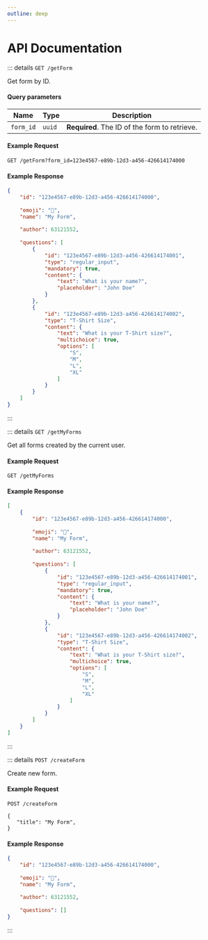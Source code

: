 ```yaml
---
outline: deep
---
```


# API Documentation


::: details `GET /getForm`

Get form by ID.

#### Query parameters

| Name      | Type   | Description                                   |
|-----------|--------|-----------------------------------------------|
| `form_id` | `uuid` | **Required**. The ID of the form to retrieve. |

#### Example Request

```http request
GET /getForm?form_id=123e4567-e89b-12d3-a456-426614174000
```

#### Example Response

```json
{
    "id": "123e4567-e89b-12d3-a456-426614174000",
    
    "emoji": "📝",
    "name": "My Form",
    
    "author": 63121552,
    
    "questions": [
        {
            "id": "123e4567-e89b-12d3-a456-426614174001",
            "type": "regular_input",
            "mandatory": true,
            "content": {
                "text": "What is your name?",
                "placeholder": "John Doe"
            }
        },
        {
            "id": "123e4567-e89b-12d3-a456-426614174002",
            "type": "T-Shirt Size",
            "content": {
                "text": "What is your T-Shirt size?",
                "multichoice": true,
                "options": [
                    "S",
                    "M",
                    "L",
                    "XL"
                ]
            }
        }
    ] 
}
```

:::

::: details `GET /getMyForms`

Get all forms created by the current user.

#### Example Request

```http request
GET /getMyForms
```

#### Example Response

```json
[
    {
        "id": "123e4567-e89b-12d3-a456-426614174000",
        
        "emoji": "📝",
        "name": "My Form",
        
        "author": 63121552,
        
        "questions": [
            {
                "id": "123e4567-e89b-12d3-a456-426614174001",
                "type": "regular_input",
                "mandatory": true,
                "content": {
                    "text": "What is your name?",
                    "placeholder": "John Doe"
                }
            },
            {
                "id": "123e4567-e89b-12d3-a456-426614174002",
                "type": "T-Shirt Size",
                "content": {
                    "text": "What is your T-Shirt size?",
                    "multichoice": true,
                    "options": [
                        "S",
                        "M",
                        "L",
                        "XL"
                    ]
                }
            }
        ] 
    }
]
```

:::


::: details `POST /createForm`

Create new form.

#### Example Request

```http request
POST /createForm

{
   "title": "My Form",
}
```

#### Example Response

```json
{
    "id": "123e4567-e89b-12d3-a456-426614174000",
    
    "emoji": "📝",
    "name": "My Form",
    
    "author": 63121552,
    
    "questions": [] 
}
```

:::